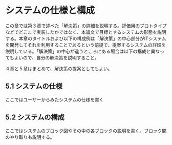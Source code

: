 # システムの仕様と構成

この章では第３章で述べた「解決策」の詳細を説明する。評価用のプロトタイプなどでどこまで実装したかではなく、本論文で目標とするシステムの形態を説明する。本章のタイトルおよび以下の構成例は「解決策」の中心部分がITシステムを開発してそれを利用することであるという前提で、提案するシステムの詳細を説明している。「解決策」の中心が違うところにある場合は以下の構成と異なってもよいので、自分の解決策を説明すること。

４章と５章はまとめて、解決策の提案としてもよい。

## 5.1 システムの仕様

ここではユーザーからみたシステムの仕様を書く

## 5.2 システムの構成

ここではシステムのブロック図やその中の各ブロックの説明を書く。ブロック間のやり取りも説明する。